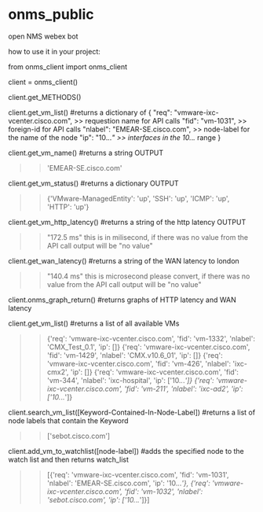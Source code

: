 # onms_public
open NMS webex bot


how to use it in your project:

from onms_client import onms_client

client = onms_client()

client.get_METHODS()

client.get_vm_list() #returns a dictionary of {
                "req": "vmware-ixc-vcenter.cisco.com", >> requestion name for API calls
                "fid": "vm-1031", >> foreign-id for API calls
                "nlabel": "EMEAR-SE.cisco.com", >> node-label for the name of the node
                "ip": "10.*.*.*" >> interfaces in the 10.*.*.* range
                }

client.get_vm_name() #returns a string OUTPUT
>> 'EMEAR-SE.cisco.com'

client.get_vm_status() #returns a dictionary OUTPUT
>> {'VMware-ManagedEntity': 'up', 'SSH': 'up', 'ICMP': 'up', 'HTTP': 'up'}

client.get_vm_http_latency() #returns a string of the http latency OUTPUT
>> "172.5 ms" this is in milisecond, if there was no value from the API call output will be "no value"

client.get_wan_latency() #returns a string of the WAN latency to london
>> "140.4 ms" this is microsecond please convert, if there was no value from the API call output will be "no value"

client.onms_graph_return() #returns graphs of HTTP latency and WAN latency

client.get_vm_list() #returns a list of all available VMs
>>{'req': 'vmware-ixc-vcenter.cisco.com', 'fid': 'vm-1332', 'nlabel': 'CMX_Test_0.1', 'ip': []}
{'req': 'vmware-ixc-vcenter.cisco.com', 'fid': 'vm-1429', 'nlabel': 'CMX.v10.6_01', 'ip': []}
{'req': 'vmware-ixc-vcenter.cisco.com', 'fid': 'vm-426', 'nlabel': 'ixc-cmx2', 'ip': []}
{'req': 'vmware-ixc-vcenter.cisco.com', 'fid': 'vm-344', 'nlabel': 'ixc-hospital', 'ip': ['10.*.*.*']}
{'req': 'vmware-ixc-vcenter.cisco.com', 'fid': 'vm-211', 'nlabel': 'ixc-ad2', 'ip': ['10.*.*.*']}

client.search_vm_list([Keyword-Contained-In-Node-Label]) #returns a list of node labels that contain the Keyword
>> ['sebot.cisco.com']

client.add_vm_to_watchlist([node-label]) #adds the specified node to the watch list and then returns watch_list
>> [{'req': 'vmware-ixc-vcenter.cisco.com', 'fid': 'vm-1031', 'nlabel': 'EMEAR-SE.cisco.com', 'ip': '10.*.*.*'}, {'req': 'vmware-ixc-vcenter.cisco.com', 'fid': 'vm-1032', 'nlabel': 'sebot.cisco.com', 'ip': ['10.*.*.*']}]
